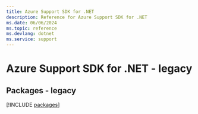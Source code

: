 ```yaml
---
title: Azure Support SDK for .NET
description: Reference for Azure Support SDK for .NET
ms.date: 06/06/2024
ms.topic: reference
ms.devlang: dotnet
ms.service: support
---
```

# Azure Support SDK for .NET - legacy
## Packages - legacy
[!INCLUDE [packages](support-index.md)]
